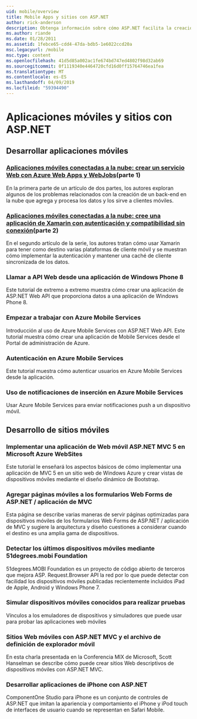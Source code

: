 ```yaml
---
uid: mobile/overview
title: Mobile Apps y sitios con ASP.NET
author: rick-anderson
description: Obtenga información sobre cómo ASP.NET facilita la creación de aplicaciones Web móviles
ms.author: riande
ms.date: 01/28/2011
ms.assetid: 1febce65-cdd4-47da-bdb5-1e6022ccd20a
msc.legacyurl: /mobile
msc.type: content
ms.openlocfilehash: 41d5d85a002ac1fe674bd747ed4802f98d32ab69
ms.sourcegitcommit: 0f1119340e4464720cfd16d0ff15764746ea1fea
ms.translationtype: MT
ms.contentlocale: es-ES
ms.lasthandoff: 04/09/2019
ms.locfileid: "59394490"
---
```

# <a name="mobile-apps--sites-with-aspnet"></a>Aplicaciones móviles y sitios con ASP.NET

## <a name="develop-mobile-apps"></a>Desarrollar aplicaciones móviles


### <a name="cloud-connected-mobile-apps---create-a-web-service-with-azure-web-apps-and-webjobshttpsmsdnmicrosoftcommagazinemt185572part-1"></a>[Aplicaciones móviles conectadas a la nube: crear un servicio Web con Azure Web Apps y WebJobs](https://msdn.microsoft.com/magazine/mt185572)(parte 1)

En la primera parte de un artículo de dos partes, los autores exploran algunos de los problemas relacionados con la creación de un back-end en la nube que agrega y procesa los datos y los sirve a clientes móviles.


### <a name="cloud-connected-mobile-apps---build-a-xamarin-app-with-authentication-and-offline-supporthttpsmsdnmicrosoftcommagazinemt422581aspxpart-2"></a>[Aplicaciones móviles conectadas a la nube: cree una aplicación de Xamarin con autenticación y compatibilidad sin conexión](https://msdn.microsoft.com/magazine/mt422581.aspx)(parte 2)

En el segundo artículo de la serie, los autores tratan cómo usar Xamarin para tener como destino varias plataformas de cliente móvil y se muestran cómo implementar la autenticación y mantener una caché de cliente sincronizada de los datos.


### [<a name="calling-web-api-from-a-windows-phone-8-application"></a>Llamar a API Web desde una aplicación de Windows Phone 8](../web-api/overview/mobile-clients/calling-web-api-from-a-windows-phone-8-application.md)

Este tutorial de extremo a extremo muestra cómo crear una aplicación de ASP.NET Web API que proporciona datos a una aplicación de Windows Phone 8.


### [<a name="get-started-with-azure-mobile-services"></a>Empezar a trabajar con Azure Mobile Services](https://azure.microsoft.com/documentation/articles/mobile-services-dotnet-backend-windows-store-dotnet-get-started?WT.mc_id=zumo_aspnet)

Introducción al uso de Azure Mobile Services con ASP.NET Web API. Este tutorial muestra cómo crear una aplicación de Mobile Services desde el Portal de administración de Azure.


### [<a name="authentication-in-azure-mobile-services"></a>Autenticación en Azure Mobile Services](https://azure.microsoft.com/documentation/articles/mobile-services-dotnet-backend-windows-store-dotnet-get-started-users/?WT.mc_id=zumo_aspnet)

Este tutorial muestra cómo autenticar usuarios en Azure Mobile Services desde la aplicación.


### [<a name="using-push-notifications-in-azure-mobile-services"></a>Uso de notificaciones de inserción en Azure Mobile Services](https://azure.microsoft.com/documentation/articles/mobile-services-dotnet-backend-windows-store-dotnet-get-started-push/?WT.mc_id=zumo_aspnet)

Usar Azure Mobile Services para enviar notificaciones push a un dispositivo móvil.


## <a name="develop-mobile-sites"></a>Desarrollo de sitios móviles


### [<a name="deploy-an-mobile-friendly-aspnet-mvc-5-web-application-on-windows-azure-web-sites"></a>Implementar una aplicación de Web móvil ASP.NET MVC 5 en Microsoft Azure WebSites](https://docs.microsoft.com/azure/app-service-web/web-sites-dotnet-deploy-aspnet-mvc-mobile-app)

Este tutorial le enseñará los aspectos básicos de cómo implementar una aplicación de MVC 5 en un sitio web de Windows Azure y crear vistas de dispositivos móviles mediante el diseño dinámico de Bootstrap.


### [<a name="add-mobile-pages-to-your-aspnet-web-forms--mvc-application"></a>Agregar páginas móviles a los formularios Web Forms de ASP.NET / aplicación de MVC](../whitepapers/add-mobile-pages-to-your-aspnet-web-forms-mvc-application.md)

Esta página se describe varias maneras de servir páginas optimizadas para dispositivos móviles de los formularios Web Forms de ASP.NET / aplicación de MVC y sugiere la arquitectura y diseño cuestiones a considerar cuando el destino es una amplia gama de dispositivos.


### [<a name="detect-the-latest-mobile-devices-using-51degreesmobi-foundation"></a>Detectar los últimos dispositivos móviles mediante 51degrees.mobi Foundation](https://github.com/51Degrees/dotNET-Device-Detection)

51degrees.MOBI Foundation es un proyecto de código abierto de terceros que mejora ASP. Request.Browser API la red por lo que puede detectar con facilidad los dispositivos móviles publicadas recientemente incluidos iPad de Apple, Android y Windows Phone 7.


### [<a name="simulate-popular-mobile-devices-for-testing"></a>Simular dispositivos móviles conocidos para realizar pruebas](device-simulators.md)

Vínculos a los emuladores de dispositivos y simuladores que puede usar para probar las aplicaciones web móviles


### [<a name="mobile-web-sites-with-aspnet-mvc-and-the-mobile-browser-definition-file"></a>Sitios Web móviles con ASP.NET MVC y el archivo de definición de explorador móvil](http://www.hanselman.com/blog/MixMobileWebSitesWithASPNETMVCAndTheMobileBrowserDefinitionFile.aspx)

En esta charla presentada en la Conferencia MIX de Microsoft, Scott Hanselman se describe cómo puede crear sitios Web descriptivos de dispositivos móviles con ASP.NET MVC.


### [<a name="develop-iphone-applications-with-aspnet"></a>Desarrollar aplicaciones de iPhone con ASP.NET](http://labs.componentone.com/iPhone/)

ComponentOne Studio para iPhone es un conjunto de controles de ASP.NET que imitan la apariencia y comportamiento el iPhone y iPod touch de interfaces de usuario cuando se representan en Safari Mobile.
